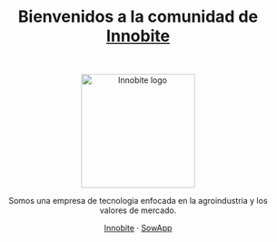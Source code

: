 <h1 align="center">Bienvenidos a la comunidad de <a href="https://innobite.io/">Innobite</a></h1><br>

<p align="center">
  <a href="https://innobite.io/">
    <img src="https://innobite.io/assets/img/innobiteLogo.png" alt="Innobite logo" width="200">
  </a>
</p>

<p align="center">
  Somos una empresa de tecnologia enfocada en la agroindustria y los valores de mercado.
</p>

<p align="center">
  <a href="https://innobite.io/">Innobite</a>
  ·
  <a href="https://sowapp.io/">SowApp</a>
</p>
